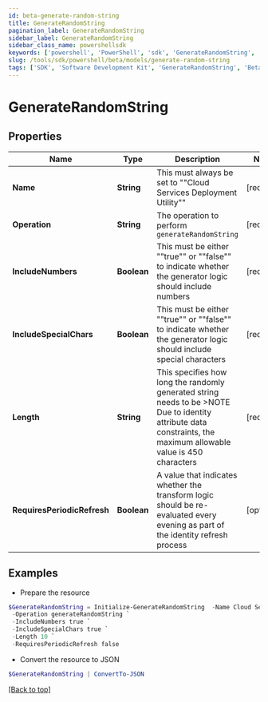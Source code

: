 ```yaml
---
id: beta-generate-random-string
title: GenerateRandomString
pagination_label: GenerateRandomString
sidebar_label: GenerateRandomString
sidebar_class_name: powershellsdk
keywords: ['powershell', 'PowerShell', 'sdk', 'GenerateRandomString', 'BetaGenerateRandomString'] 
slug: /tools/sdk/powershell/beta/models/generate-random-string
tags: ['SDK', 'Software Development Kit', 'GenerateRandomString', 'BetaGenerateRandomString']
---
```



# GenerateRandomString

## Properties

Name | Type | Description | Notes
------------ | ------------- | ------------- | -------------
**Name** | **String** | This must always be set to ""Cloud Services Deployment Utility"" | [required]
**Operation** | **String** | The operation to perform `generateRandomString` | [required]
**IncludeNumbers** | **Boolean** | This must be either ""true"" or ""false"" to indicate whether the generator logic should include numbers | [required]
**IncludeSpecialChars** | **Boolean** | This must be either ""true"" or ""false"" to indicate whether the generator logic should include special characters | [required]
**Length** | **String** | This specifies how long the randomly generated string needs to be   >NOTE Due to identity attribute data constraints, the maximum allowable value is 450 characters  | [required]
**RequiresPeriodicRefresh** | **Boolean** | A value that indicates whether the transform logic should be re-evaluated every evening as part of the identity refresh process | [optional] 

## Examples

- Prepare the resource
```powershell
$GenerateRandomString = Initialize-GenerateRandomString  -Name Cloud Services Deployment Utility `
 -Operation generateRandomString `
 -IncludeNumbers true `
 -IncludeSpecialChars true `
 -Length 10 `
 -RequiresPeriodicRefresh false
```

- Convert the resource to JSON
```powershell
$GenerateRandomString | ConvertTo-JSON
```


[[Back to top]](#) 

